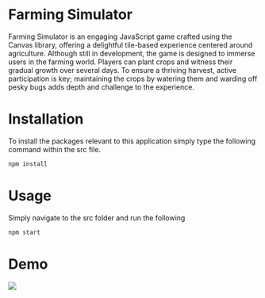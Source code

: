 # Farming Simulator
Farming Simulator is an engaging JavaScript game crafted using the Canvas library, offering a delightful tile-based experience centered around agriculture. Although still in development, the game is designed to immerse users in the farming world. Players can plant crops and witness their gradual growth over several days. To ensure a thriving harvest, active participation is key; maintaining the crops by watering them and warding off pesky bugs adds depth and challenge to the experience.

# Installation
To install the packages relevant to this application simply type the following command within the src file.
```bash
npm install
```

# Usage
Simply navigate to the src folder and run the following 
```bash
npm start
```

# Demo
<img src="https://imgur.com/Kk58E3f">




